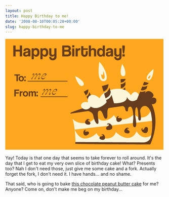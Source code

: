 ```yaml
---
layout: post
title: Happy Birthday to me!
date: '2008-08-10T00:05:28+00:00'
slug: happy-birthday-to-me
---
```

<img src='images/uploads/2008/08/happy_birthday.gif' alt='Happy Birthday Cake' />

Yay! Today is that one day that seems to take forever to roll around. It's the day that I get to eat my very own slice of birthday cake! What? Presents too? Nah I don't need those, just give me some cake and a fork. Actually forget the fork, I don't need it. I have hands... and no shame. 

That said, who is going to bake <a href="http://bakerella.blogspot.com/2008/06/got-milk-i-hope-so.html">this chocolate peanut butter cake</a> for me? Anyone? Come on, don't make me beg on my birthday...



